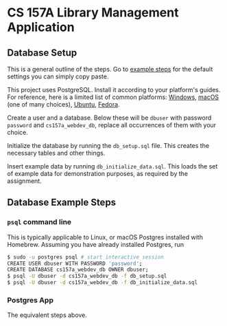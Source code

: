 # CS 157A Library Management Application

## Database Setup

This is a general outline of the steps. Go to [example steps](#database-example-steps) for the default settings you can simply copy paste.

This project uses PostgreSQL. Install it according to your platform's guides.
For reference, here is a limited list of common platforms:
[Windows](https://www.postgresql.org/download/windows/),
[macOS](https://postgresapp.com/) (one of many choices),
[Ubuntu](https://documentation.ubuntu.com/server/how-to/databases/install-postgresql/index.html),
[Fedora](https://docs.fedoraproject.org/en-US/quick-docs/postgresql).

Create a user and a database. Below these will be `dbuser` with password `password` and `cs157a_webdev_db`, replace all occurrences of them with your choice.

Initialize the database by running the `db_setup.sql` file. This creates the necessary tables and other things.

Insert example data by running `db_initialize_data.sql`. This loads the set of example data for demonstration purposes, as required by the assignment.

## Database Example Steps
### `psql` command line
This is typically applicable to Linux, or macOS Postgres installed with Homebrew.
Assuming you have already installed Postgres, run
```sh
$ sudo -u postgres psql # start interactive session
CREATE USER dbuser WITH PASSWORD 'password';
CREATE DATABASE cs157a_webdev_db OWNER dbuser;
$ psql -U dbuser -d cs157a_webdev_db -f db_setup.sql
$ psql -U dbuser -d cs157a_webdev_db -f db_initialize_data.sql
```

### Postgres App
The equivalent steps above.
